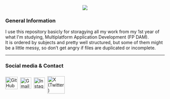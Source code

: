 <p align="center">
  <img src="https://capsule-render.vercel.app/api?type=waving&height=280&color=0:B43A4E,50:FD1D1D,100:FCB045&text=1ºDAM%20Archives📕&fontAlign=50&reversal=false&textBg=false&desc=Yust%20the%20files%20of%20my%20studies%20year&descAlign=55&descAlignY=61&fontAlignY=42&fontColor=0D1117" />
</p>

### General Information

I use this repository basicly for storagying all my work from my 1st year of what I'm studying, Multiplatform Application Development (FP DAM).  
It is ordered by subjects and pretty well structured, but some of them might be a little messy, so don’t get angry if files are duplicated or incomplete.

---

### Social media & Contact

<p align="left"><a href="https://github.com/Amaado" target="_blank" style="text-decoration:none;"><img width="39" src="https://icones.pro/wp-content/uploads/2021/06/icone-github-violet.png" alt="GitHub" style="vertical-align:middle;"/></a>&nbsp;&nbsp;<a href="https://mail.google.com/mail/?view=cm&to=andresamadocibreiro22@gmail.com" target="_blank" style="text-decoration:none;"><img width="35" src="https://upload.wikimedia.org/wikipedia/commons/thumb/e/e4/Antu_gmail.svg/640px-Antu_gmail.svg.png" alt="Gmail" style="vertical-align:middle;"/></a>&nbsp;&nbsp;<a href="https://www.instagram.com/amaado_/" target="_blank" style="text-decoration:none;"><img width="35" src="https://upload.wikimedia.org/wikipedia/commons/9/95/Instagram_logo_2022.svg" alt="Instagram" style="vertical-align:middle;"/></a>&nbsp;&nbsp;<a href="https://x.com/amaado__" target="_blank" style="text-decoration:none;"><img width="55" src="https://images.freeimages.com/image/large-previews/4d8/x-twitter-light-blue-logo-5694248.png?fmt=webp&h=350" alt="X (Twitter)"  style="vertical-align:middle; position:relative; top:6px;"/></a></p>
